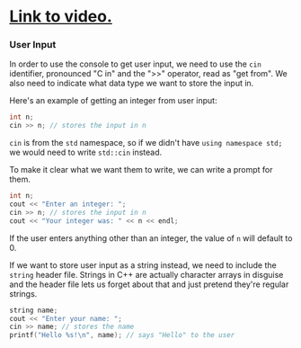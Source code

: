 # [Link to video.](https://www.youtube.com/watch?v=3CMI2a6XQh8&list=PLVD25niNi0BkgQHyEFkuuBp_IQ4q67jIC)

### User Input

In order to use the console to get user input, we need to use the `cin` identifier, pronounced "C in" and the ">>" operator, read as "get from". We also need to indicate what data type we want to store the input in.

Here's an example of getting an integer from user input:

```cpp
int n;
cin >> n; // stores the input in n
```

`cin` is from the `std` namespace, so if we didn't have `using namespace std;` we would need to write `std::cin` instead.

To make it clear what we want them to write, we can write a prompt for them.

```cpp
int n;
cout << "Enter an integer: ";
cin >> n; // stores the input in n
cout << "Your integer was: " << n << endl;
```
If the user enters anything other than an integer, the value of `n` will default to 0.

If we want to store user input as a string instead, we need to include the `string` header file. Strings in C++ are actually character arrays in disguise and the header file lets us forget about that and just pretend they're regular strings.

```cpp
string name;
cout << "Enter your name: ";
cin >> name; // stores the name
printf("Hello %s!\n", name); // says "Hello" to the user
```
